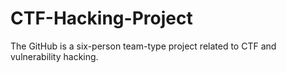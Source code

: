 # CTF-Hacking-Project
The GitHub is a six-person team-type project related to CTF and vulnerability hacking.
